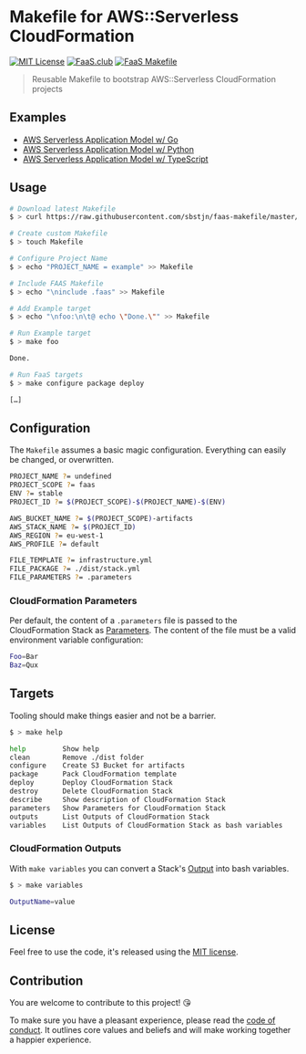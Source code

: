 # Makefile for AWS::Serverless CloudFormation

[![MIT License](https://badgen.now.sh/badge/License/MIT/blue)](https://github.com/sbstjn/faas-makefile/blob/master/LICENSE.md)
[![FaaS.club](https://badgen.now.sh/badge/FaaS/CLUB/00C387)](https://faas.club)
[![FaaS Makefile](https://badgen.now.sh/badge/FaaS/Makefile/purple)](https://github.com/sbstjn/faas-makefile)

> Reusable Makefile to bootstrap AWS::Serverless CloudFormation projects

## Examples

- [AWS Serverless Application Model w/ Go](https://github.com/sbstjn/faas-sam-lambda-go)
- [AWS Serverless Application Model w/ Python](https://github.com/sbstjn/faas-sam-lambda-python)
- [AWS Serverless Application Model w/ TypeScript](https://github.com/sbstjn/faas-sam-lambda-typescript)

## Usage

```bash
# Download latest Makefile
$ > curl https://raw.githubusercontent.com/sbstjn/faas-makefile/master/Makefile -o .faas

# Create custom Makefile
$ > touch Makefile

# Configure Project Name
$ > echo "PROJECT_NAME = example" >> Makefile

# Include FAAS Makefile
$ > echo "\ninclude .faas" >> Makefile

# Add Example target
$ > echo "\nfoo:\n\t@ echo \"Done.\"" >> Makefile

# Run Example target
$ > make foo

Done.

# Run FaaS targets
$ > make configure package deploy

[…]
```

## Configuration

The `Makefile` assumes a basic magic configuration. Everything can easily be changed, or overwritten.

```bash
PROJECT_NAME ?= undefined
PROJECT_SCOPE ?= faas
ENV ?= stable
PROJECT_ID ?= $(PROJECT_SCOPE)-$(PROJECT_NAME)-$(ENV)

AWS_BUCKET_NAME ?= $(PROJECT_SCOPE)-artifacts
AWS_STACK_NAME ?= $(PROJECT_ID)
AWS_REGION ?= eu-west-1
AWS_PROFILE ?= default 

FILE_TEMPLATE ?= infrastructure.yml
FILE_PACKAGE ?= ./dist/stack.yml
FILE_PARAMETERS ?= .parameters
```

### CloudFormation Parameters

Per default, the content of a `.parameters` file is passed to the CloudFormation Stack as [Parameters](https://docs.aws.amazon.com/AWSCloudFormation/latest/UserGuide/parameters-section-structure.html). The content of the file must be a valid environment variable configuration:

```bash
Foo=Bar
Baz=Qux
```

## Targets

Tooling should make things easier and not be a barrier.

```bash
$ > make help

help         Show help
clean        Remove ./dist folder
configure    Create S3 Bucket for artifacts
package      Pack CloudFormation template
deploy       Deploy CloudFormation Stack
destroy      Delete CloudFormation Stack
describe     Show description of CloudFormation Stack
parameters   Show Parameters for CloudFormation Stack
outputs      List Outputs of CloudFormation Stack
variables    List Outputs of CloudFormation Stack as bash variables
```

### CloudFormation Outputs

With `make variables` you can convert a Stack's [Output](https://docs.aws.amazon.com/AWSCloudFormation/latest/UserGuide/outputs-section-structure.html) into bash variables.

```bash
$ > make variables

OutputName=value
```

## License

Feel free to use the code, it's released using the [MIT license](LICENSE.md).

## Contribution

You are welcome to contribute to this project! 😘 

To make sure you have a pleasant experience, please read the [code of conduct](CODE_OF_CONDUCT.md). It outlines core values and beliefs and will make working together a happier experience.

